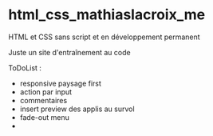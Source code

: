 # html_css_mathiaslacroix_me
HTML et CSS sans script et en développement permanent 

Juste un site d'entraînement au code

ToDoList :
- responsive paysage first
- action par input
- commentaires
- insert preview des applis au survol
- fade-out menu
- 
